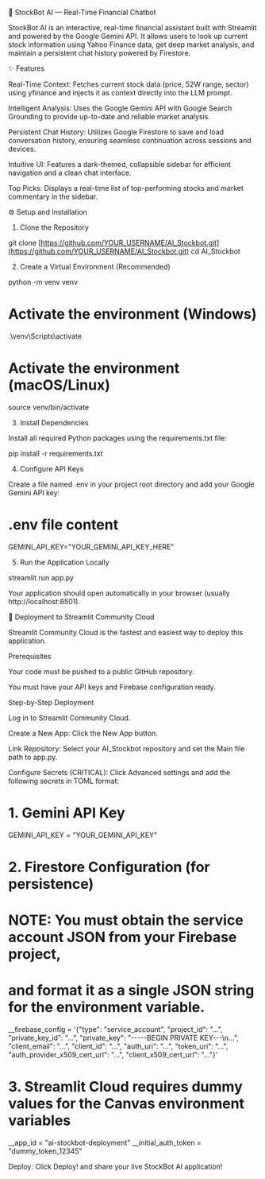 🤖 StockBot AI — Real-Time Financial Chatbot

StockBot AI is an interactive, real-time financial assistant built with Streamlit and powered by the Google Gemini API. It allows users to look up current stock information using Yahoo Finance data, get deep market analysis, and maintain a persistent chat history powered by Firestore.

✨ Features

Real-Time Context: Fetches current stock data (price, 52W range, sector) using yfinance and injects it as context directly into the LLM prompt.

Intelligent Analysis: Uses the Google Gemini API with Google Search Grounding to provide up-to-date and reliable market analysis.

Persistent Chat History: Utilizes Google Firestore to save and load conversation history, ensuring seamless continuation across sessions and devices.

Intuitive UI: Features a dark-themed, collapsible sidebar for efficient navigation and a clean chat interface.

Top Picks: Displays a real-time list of top-performing stocks and market commentary in the sidebar.

⚙️ Setup and Installation

1. Clone the Repository

git clone [https://github.com/YOUR_USERNAME/AI_Stockbot.git](https://github.com/YOUR_USERNAME/AI_Stockbot.git)
cd AI_Stockbot


2. Create a Virtual Environment (Recommended)

python -m venv venv
# Activate the environment (Windows)
.\venv\Scripts\activate
# Activate the environment (macOS/Linux)
source venv/bin/activate


3. Install Dependencies

Install all required Python packages using the requirements.txt file:

pip install -r requirements.txt


4. Configure API Keys

Create a file named .env in your project root directory and add your Google Gemini API key:

# .env file content
GEMINI_API_KEY="YOUR_GEMINI_API_KEY_HERE"


5. Run the Application Locally

streamlit run app.py


Your application should open automatically in your browser (usually http://localhost:8501).

🚀 Deployment to Streamlit Community Cloud

Streamlit Community Cloud is the fastest and easiest way to deploy this application.

Prerequisites

Your code must be pushed to a public GitHub repository.

You must have your API keys and Firebase configuration ready.

Step-by-Step Deployment

Log in to Streamlit Community Cloud.

Create a New App: Click the New App button.

Link Repository: Select your AI_Stockbot repository and set the Main file path to app.py.

Configure Secrets (CRITICAL): Click Advanced settings and add the following secrets in TOML format:

# 1. Gemini API Key
GEMINI_API_KEY = "YOUR_GEMINI_API_KEY"

# 2. Firestore Configuration (for persistence)
# NOTE: You must obtain the service account JSON from your Firebase project, 
# and format it as a single JSON string for the environment variable.
__firebase_config = '{"type": "service_account", "project_id": "...", "private_key_id": "...", "private_key": "-----BEGIN PRIVATE KEY---\\n...", "client_email": "...", "client_id": "...", "auth_uri": "...", "token_uri": "...", "auth_provider_x509_cert_url": "...", "client_x509_cert_url": "..."}'

# 3. Streamlit Cloud requires dummy values for the Canvas environment variables
__app_id = "ai-stockbot-deployment"
__initial_auth_token = "dummy_token_12345"


Deploy: Click Deploy! and share your live StockBot AI application!

